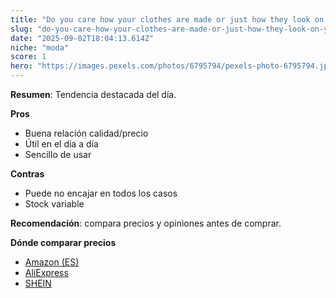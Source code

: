 ```yaml
---
title: "Do you care how your clothes are made or just how they look on you?"
slug: "do-you-care-how-your-clothes-are-made-or-just-how-they-look-on-you"
date: "2025-09-02T18:04:13.614Z"
niche: "moda"
score: 1
hero: "https://images.pexels.com/photos/6795794/pexels-photo-6795794.jpeg?auto=compress&cs=tinysrgb&fit=crop&h=627&w=1200&auto=compress&cs=tinysrgb&w=1024&h=576&fit=crop"
---
```


**Resumen**: Tendencia destacada del día.

**Pros**
- Buena relación calidad/precio
- Útil en el día a día
- Sencillo de usar

**Contras**
- Puede no encajar en todos los casos
- Stock variable

**Recomendación**: compara precios y opiniones antes de comprar.

**Dónde comparar precios**
- [Amazon (ES)](https://www.amazon.es/s?k=Do+you+care+how+your+clothes+are+made+or+just+how+they+look+on+you%3F&language=es_ES&tag=teknovashop25-21)
- [AliExpress](https://es.aliexpress.com/wholesale?SearchText=Do+you+care+how+your+clothes+are+made+or+just+how+they+look+on+you%3F)
- [SHEIN](https://es.shein.com/pdsearch?keyword=Do+you+care+how+your+clothes+are+made+or+just+how+they+look+on+you%3F)
